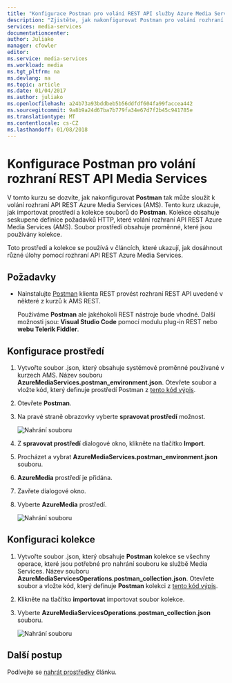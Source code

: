```yaml
---
title: "Konfigurace Postman pro volání REST API služby Azure Media Services"
description: "Zjistěte, jak nakonfigurovat Postman pro volání rozhraní REST API Media Services."
services: media-services
documentationcenter: 
author: Juliako
manager: cfowler
editor: 
ms.service: media-services
ms.workload: media
ms.tgt_pltfrm: na
ms.devlang: na
ms.topic: article
ms.date: 01/04/2017
ms.author: juliako
ms.openlocfilehash: a24b73a93bddbeb5b56ddfdf604fa99faccea442
ms.sourcegitcommit: 9a8b9a24d67ba7b779fa34e67d7f2b45c941785e
ms.translationtype: MT
ms.contentlocale: cs-CZ
ms.lasthandoff: 01/08/2018
---
```

# <a name="configure-postman-for-media-services-rest-api-calls"></a>Konfigurace Postman pro volání rozhraní REST API Media Services

V tomto kurzu se dozvíte, jak nakonfigurovat **Postman** tak může sloužit k volání rozhraní API REST Azure Media Services (AMS). Tento kurz ukazuje, jak importovat prostředí a kolekce souborů do **Postman**. Kolekce obsahuje seskupené definice požadavků HTTP, které volání rozhraní API REST Azure Media Services (AMS). Soubor prostředí obsahuje proměnné, které jsou používány kolekce.

Toto prostředí a kolekce se používá v článcích, které ukazují, jak dosáhnout různé úlohy pomocí rozhraní API REST Azure Media Services.

## <a name="prerequisites"></a>Požadavky

- Nainstalujte [Postman](https://www.getpostman.com/) klienta REST provést rozhraní REST API uvedené v některé z kurzů k AMS REST. 

    Používáme **Postman** ale jakéhokoli REST nástroje bude vhodné. Další možnosti jsou: **Visual Studio Code** pomocí modulu plug-in REST nebo **webu Telerik Fiddler**. 

## <a name="configure-the-environment"></a>Konfigurace prostředí 

1. Vytvořte soubor .json, který obsahuje systémové proměnné používané v kurzech AMS. Název souboru **AzureMediaServices.postman_environment.json**. Otevřete soubor a vložte kód, který definuje prostředí Postman z [tento kód výpis](postman-environment.md). 
2. Otevřete **Postman**.
3. Na pravé straně obrazovky vyberte **spravovat prostředí** možnost.

    ![Nahrání souboru](./media/media-services-rest-upload-files/postman-create-env.png)
4. Z **spravovat prostředí** dialogové okno, klikněte na tlačítko **Import**.
5. Procházet a vybrat **AzureMediaServices.postman_environment.json** souboru.
6. **AzureMedia** prostředí je přidána.
7. Zavřete dialogové okno.
8. Vyberte **AzureMedia** prostředí.

    ![Nahrání souboru](./media/media-services-rest-upload-files/postman-choose-env.png)

## <a name="configure-the-collection"></a>Konfiguraci kolekce

1. Vytvořte soubor .json, který obsahuje **Postman** kolekce se všechny operace, které jsou potřebné pro nahrání souboru ke službě Media Services. Název souboru **AzureMediaServicesOperations.postman_collection.json**. Otevřete soubor a vložte kód, který definuje **Postman** kolekci z [tento kód výpis](postman-collection.md).
2. Klikněte na tlačítko **importovat** importovat soubor kolekce.
3. Vyberte **AzureMediaServicesOperations.postman_collection.json** souboru.

    ![Nahrání souboru](./media/media-services-rest-upload-files/postman-import-collection.png)

## <a name="next-steps"></a>Další postup

Podívejte se [nahrát prostředky](media-services-rest-upload-files.md) článku.  
